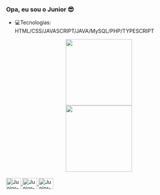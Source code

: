 ### Opa, eu sou o Junior  😎 
 
 
 - 💻Tecnologias: HTML/CSS/JAVASCRIPT/JAVA/MySQL/PHP/TYPESCRIPT


 
  <div align="center">
  <a href="https://github.com/Thurgin">
  <img height="180em" src="https://github-readme-stats.vercel.app/api?username=Thurgin&show_icons=true&theme=dark&include_all_commits=true&count_private=true%22/%3E"><br>
  <img height="180em" src="https://github-readme-stats.vercel.app/api/top-langs/?username=Thurgin&layout=compact&langs_count=7&theme=dark%22/%3E">
</div>
  <div style="display: inline_block"><br>
 
 

  <img align="center" alt="Junior-Js" height="30" width="40" src="https://cdn.icon-icons.com/icons2/2107/PNG/512/file_type_light_js_icon_130458.png">
  <img align="center" alt="Junior-HTML" height="30" width="40" src="https://cdn-icons-png.flaticon.com/512/732/732212.png">
  <img align="center" alt="Junior-CSS" height="30" width="40" src="https://cdn-icons-png.flaticon.com/512/732/732190.png">
  </div>
